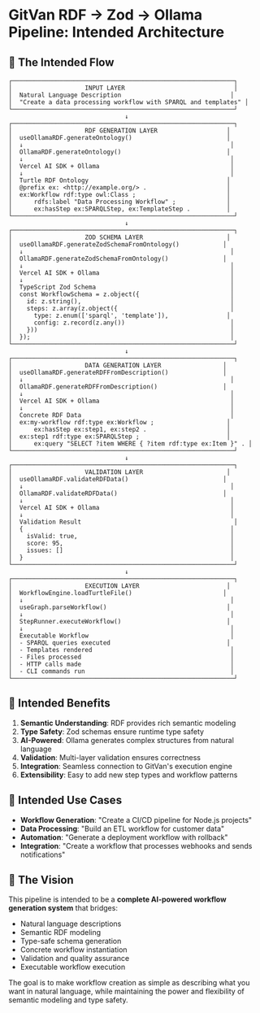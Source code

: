 # GitVan RDF → Zod → Ollama Pipeline: Intended Architecture

## 🎯 **The Intended Flow**

```
┌─────────────────────────────────────────────────────────────┐
│                    INPUT LAYER                              │
│  Natural Language Description                              │
│  "Create a data processing workflow with SPARQL and templates" │
└─────────────────────────────────────────────────────────────┘
                                ↓
┌─────────────────────────────────────────────────────────────┐
│                    RDF GENERATION LAYER                   │
│  useOllamaRDF.generateOntology()                          │
│  ↓                                                         │
│  OllamaRDF.generateOntology()                             │
│  ↓                                                         │
│  Vercel AI SDK + Ollama                                    │
│  ↓                                                         │
│  Turtle RDF Ontology                                      │
│  @prefix ex: <http://example.org/> .                      │
│  ex:Workflow rdf:type owl:Class ;                         │
│      rdfs:label "Data Processing Workflow" ;              │
│      ex:hasStep ex:SPARQLStep, ex:TemplateStep .          │
└─────────────────────────────────────────────────────────────┘
                                ↓
┌─────────────────────────────────────────────────────────────┐
│                    ZOD SCHEMA LAYER                       │
│  useOllamaRDF.generateZodSchemaFromOntology()            │
│  ↓                                                         │
│  OllamaRDF.generateZodSchemaFromOntology()               │
│  ↓                                                         │
│  Vercel AI SDK + Ollama                                    │
│  ↓                                                         │
│  TypeScript Zod Schema                                     │
│  const WorkflowSchema = z.object({                         │
│    id: z.string(),                                         │
│    steps: z.array(z.object({                               │
│      type: z.enum(['sparql', 'template']),                │
│      config: z.record(z.any())                             │
│    }))                                                     │
│  });                                                       │
└─────────────────────────────────────────────────────────────┘
                                ↓
┌─────────────────────────────────────────────────────────────┐
│                    DATA GENERATION LAYER                 │
│  useOllamaRDF.generateRDFFromDescription()               │
│  ↓                                                         │
│  OllamaRDF.generateRDFFromDescription()                  │
│  ↓                                                         │
│  Vercel AI SDK + Ollama                                    │
│  ↓                                                         │
│  Concrete RDF Data                                         │
│  ex:my-workflow rdf:type ex:Workflow ;                    │
│      ex:hasStep ex:step1, ex:step2 .                      │
│  ex:step1 rdf:type ex:SPARQLStep ;                        │
│      ex:query "SELECT ?item WHERE { ?item rdf:type ex:Item }" . │
└─────────────────────────────────────────────────────────────┘
                                ↓
┌─────────────────────────────────────────────────────────────┐
│                    VALIDATION LAYER                       │
│  useOllamaRDF.validateRDFData()                          │
│  ↓                                                         │
│  OllamaRDF.validateRDFData()                             │
│  ↓                                                         │
│  Vercel AI SDK + Ollama                                    │
│  ↓                                                         │
│  Validation Result                                          │
│  {                                                         │
│    isValid: true,                                          │
│    score: 95,                                              │
│    issues: []                                              │
│  }                                                         │
└─────────────────────────────────────────────────────────────┘
                                ↓
┌─────────────────────────────────────────────────────────────┐
│                    EXECUTION LAYER                        │
│  WorkflowEngine.loadTurtleFile()                         │
│  ↓                                                         │
│  useGraph.parseWorkflow()                                 │
│  ↓                                                         │
│  StepRunner.executeWorkflow()                             │
│  ↓                                                         │
│  Executable Workflow                                       │
│  - SPARQL queries executed                                │
│  - Templates rendered                                      │
│  - Files processed                                         │
│  - HTTP calls made                                         │
│  - CLI commands run                                        │
└─────────────────────────────────────────────────────────────┘
```

## 🔄 **Intended Benefits**

1. **Semantic Understanding**: RDF provides rich semantic modeling
2. **Type Safety**: Zod schemas ensure runtime type safety  
3. **AI-Powered**: Ollama generates complex structures from natural language
4. **Validation**: Multi-layer validation ensures correctness
5. **Integration**: Seamless connection to GitVan's execution engine
6. **Extensibility**: Easy to add new step types and workflow patterns

## 🎯 **Intended Use Cases**

- **Workflow Generation**: "Create a CI/CD pipeline for Node.js projects"
- **Data Processing**: "Build an ETL workflow for customer data"  
- **Automation**: "Generate a deployment workflow with rollback"
- **Integration**: "Create a workflow that processes webhooks and sends notifications"

## 🚀 **The Vision**

This pipeline is intended to be a **complete AI-powered workflow generation system** that bridges:
- Natural language descriptions
- Semantic RDF modeling
- Type-safe schema generation
- Concrete workflow instantiation
- Validation and quality assurance
- Executable workflow execution

The goal is to make workflow creation as simple as describing what you want in natural language, while maintaining the power and flexibility of semantic modeling and type safety.
